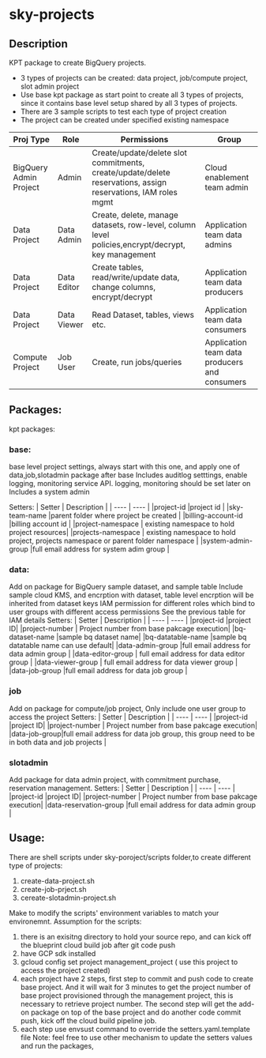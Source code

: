# sky-projects

## Description
KPT package to create BigQuery projects.

* 3 types of projects can  be created: data project, job/compute project, slot admin project
* Use base kpt package as start point to create all 3 types of projects, since it contains base level setup shared by all 3 types of projects. 
* There are 3 sample scripts to test each type of project creation
* The project can be created under specified existing namespace

| Proj Type     | Role | Permissions | Group |
| ---        |    ----   | ----   | ----   | 
|BigQuery Admin Project  | Admin   |Create/update/delete slot commitments, create/update/delete reservations, assign reservations, IAM roles mgmt |Cloud enablement team admin  | 
|Data Project  | Data Admin |Create, delete, manage datasets, row-level, column level policies,encrypt/decrypt, key management  | Application team data admins   |
|Data Project  |Data Editor  |Create tables, read/write/update data, change columns, encrypt/decrypt  |Application team data producers  |
|Data Project  | Data Viewer   |Read Dataset, tables, views etc.  |Application team data consumers |
|Compute Project  |Job User |Create, run jobs/queries   |Application team data producers and consumers |

## Packages:
kpt packages:
### base: 
base level project settings, always start with this one, and apply one of data,job,slotadmin package after base
Includes auditlog setttings, enable logging, monitoring service API. logging, monitoring should be set later on
Includes a system admin

Setters:
| Setter | Description |
|    ----   | ----   |
|project-id  |project id |
|sky-team-name |parent folder where project be created |
|billing-account-id  |billing account id |
|project-namespace  | existing namespace to hold project resources|
|projects-namespace | existing namespace to hold project, projects namespace or parent folder namespace |
|system-admin-group |full email address for system adim group |
  
### data:
Add on package for BigQuery sample dataset, and sample table
Include sample cloud KMS, and encrption with dataset, table level encrption will be inherited from dataset keys
IAM permission for different roles which bind to user groups with different access permissions
See the previous table for IAM details
Setters:
| Setter | Description |
|    ----   | ----   |
|project-id |project ID|
|project-number | Project number from base pakcage execution|
|bq-dataset-name |sample bq dataset name|
|bq-datatable-name |sample bq datatable name can use default|
|data-admin-group |full email address for data admin group |
|data-editor-group | full email address for data editor group |
|data-viewer-group | full email address for data viewer group |
|data-job-group |full email address for data job group |

### job
Add on package for compute/job project, 
Only include one user group to access the project 
Setters:
| Setter | Description |
|    ----   | ----   |
|project-id |project ID|
|project-number | Project number from base pakcage execution|
|data-job-group|full email address for data job group, this group need to be in both data and job projects |
### slotadmin
Add package for data admin project, with commitment purchase, reservation management. 
Setters:
| Setter | Description |
|    ----   | ----   |
|project-id |project ID|
|project-number | Project number from base pakcage execution|
|data-reservation-group |full email address for data admin group |

## Usage:
There are shell scripts under sky-poroject/scripts folder,to create different type of projects: 
1. create-data-project.sh
2. create-job-prject.sh
3. cereate-slotadmin-project.sh

Make to modify the scripts' environment variables to match your environemnt. 
Assumption for the scripts:
1. there is an exisitng directory to hold your source repo, and can kick off the blueprint cloud build job after git code push
2. have GCP sdk installed
3. gcloud config set project management_project ( use this project to access the project created)
4. each project have 2 steps, first step to commit and push code to create base project. And it will wait for 3 minutes to get the project number of base project provisioned through the management project, this is necessary to retrieve project number. The second step will get the add-on package on top of the base project and do another code commit push, kick off the cloud build pipeline job. 
5. each step use envsust command to override the setters.yaml.template file
Note: feel free to use other mechanism to update the setters values and run the packages,  










